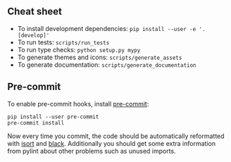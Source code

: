 ## Cheat sheet

- To install development dependencies: `pip install --user -e '.[develop]'`
- To run tests: `scripts/run_tests`
- To run type checks: `python setup.py mypy`
- To generate themes and icons: `scripts/generate_assets`
- To generate documentation: `scripts/generate_documentation`

## Pre-commit

To enable pre-commit hooks, install [pre-commit](https://github.com/pre-commit/pre-commit):

```
pip install --user pre-commit
pre-commit install
```

Now every time you commit, the code should be automatically reformatted with
[isort](https://github.com/timothycrosley/isort) and
[black](https://github.com/python/black). Additionally you should get some
extra information from pylint about other problems such as unused imports.
